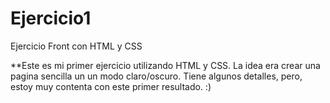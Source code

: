 # Ejercicio1
Ejercicio Front con HTML y CSS

**Este es mi primer ejercicio utilizando HTML y CSS. La idea era crear una pagina sencilla un un modo claro/oscuro. Tiene algunos detalles, pero, estoy muy contenta con este primer resultado. :)

